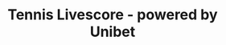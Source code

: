 ---
description: 网球比赛的赛程、比分、球员介绍。界面简洁精美。
layout: post
results:
- primaryGenreName: Sports
  version: '1.0'
  artworkUrl100: http://a344.phobos.apple.com/us/r1000/086/Purple/v4/cb/f7/d0/cbf7d0bd-6de2-23cf-4c1e-98bdd2290a94/mzl.aekqquli.png
  trackViewUrl: https://itunes.apple.com/cn/app/tennis-livescore-powered-by/id651410204?mt=8&uo=4
  artworkUrl60: http://a477.phobos.apple.com/us/r1000/110/Purple/v4/ed/02/91/ed0291a3-0811-6d33-68ac-25ee502480f8/Icon-TennisLivescore.png
  sellerName: Webcomrades
  supportedDevices:
  - iPhone4
  - iPadFourthGen
  - iPodTouchourthGen
  - iPad23G
  - iPadWifi
  - iPhone-3GS
  - iPad3G
  - iPhone5
  - iPhone4S
  - iPadThirdGen4G
  - iPadMini
  - iPad2Wifi
  - iPadThirdGen
  - iPodTouchFifthGen
  - iPadFourthGen4G
  - iPodTouchThirdGen
  - iPadMini4G
  genres:
  - 体育
  - 新闻
  trackName: Tennis Livescore - powered by Unibet
  description: '"The best app to follow tennis live on your mobile!"


    Tennis Livescore is a fast and user-friendly mobile tennis app, covering
    all top tennis matches in detail. Download it today and enjoy tennis in
    a new dimension, live on your mobile. A must for any true tennis fan.
    Tennis Livescore is powered by Unibet.


    Key features:

    - Livescore and Live Now

    - Head-to-head results on upcoming matches

    - Detailed player profiles + match history

    - ATP and WTA rankings

    - Tournament overviews

    - Detailed Tennis Calendar

    - Follow your favourite players

    and...edit your Dashboard (tournaments, live matches, upcoming games,
    favourite players, etc.


    *** Powered by Unibet ***'
  price: 0
  trackId: 651410204
  releaseDate: '2013-06-06T07:00:00Z'
  screenshotUrls:
  - http://a5.mzstatic.com/us/r1000/114/Purple2/v4/c2/4d/d6/c24dd6f7-f553-2439-ad53-ff775e2cbf59/mzl.ktuyyvbf.1136x1136-75.jpg
  - http://a3.mzstatic.com/us/r1000/113/Purple/v4/c2/ef/77/c2ef774a-f9fe-ba31-a6f2-4a5c42614040/mzl.panrruds.1136x1136-75.jpg
  - http://a4.mzstatic.com/us/r1000/064/Purple/v4/db/ed/c7/dbedc7e5-eacc-7e20-9d6b-140023d3262a/mzl.iwybbcdd.1136x1136-75.jpg
  - http://a1.mzstatic.com/us/r1000/103/Purple/v4/d1/8f/e1/d18fe1c4-ebb6-b85d-f1da-09effd3299c3/mzl.vhlouixv.1136x1136-75.jpg
  - http://a1.mzstatic.com/us/r1000/087/Purple2/v4/ae/a2/d9/aea2d991-1eb6-4f22-0bf7-6b329e2e7368/mzl.mvexzjdb.1136x1136-75.jpg
  artistViewUrl: https://itunes.apple.com/cn/artist/webcomrades/id375605126?uo=4
  primaryGenreId: 6004
  kind: software
  fileSizeBytes: '6764307'
  bundleId: com.WebComrades.UnibetTennisLivescore
  sellerUrl: http://statscentre.unibet.com/tennis
  trackContentRating: 4+
  artistName: WebComrades
  trackCensoredName: Tennis Livescore - powered by Unibet
  isGameCenterEnabled: false
  contentAdvisoryRating: 4+
  languageCodesISO2A:
  - EN
  - SV
  features: &a []
  wrapperType: software
  artworkUrl512: http://a344.phobos.apple.com/us/r1000/086/Purple/v4/cb/f7/d0/cbf7d0bd-6de2-23cf-4c1e-98bdd2290a94/mzl.aekqquli.png
  formattedPrice: 免费
  artistId: 375605126
  genreIds:
  - '6004'
  - '6009'
  currency: CNY
  ipadScreenshotUrls: *a
category: 体育
tags: tag1
resultCount: 1
title: Tennis Livescore - powered by Unibet

---